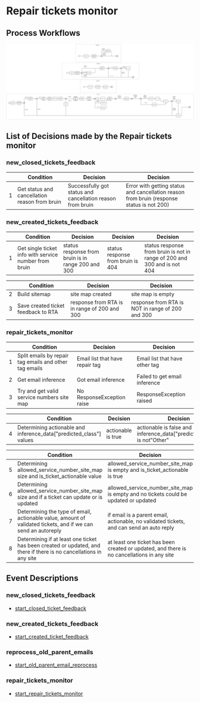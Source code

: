 # Repair tickets monitor

## Process Workflows
![[](../../images/20-repair-tickets-monitor.jpg)](../../images/20-repair-tickets-monitor.jpg)

## List of Decisions made by the Repair tickets monitor
### new_closed_tickets_feedback
|     | Condition                                     | Decision                                                    | Decision                                                                                   |
|-----|-----------------------------------------------|-------------------------------------------------------------|--------------------------------------------------------------------------------------------|
| 1   | Get status and cancellation reason from bruin | Successfully got status and cancellation reason from bruin  | Error with getting status and cancellation reason from bruin (response status is not 200)  |

### new_created_tickets_feedback

|     | Condition                                              | Decision                                           | Decision                          | Decision                                                                  |
|-----|--------------------------------------------------------|----------------------------------------------------|-----------------------------------|---------------------------------------------------------------------------|
| 1   | Get single ticket info with service number from bruin  | status response from bruin is in range 200 and 300 | status response from bruin is 404 | status response from bruin is not in range of 200 and 300 and is not 404  |

|     | Condition                                              | Decision                                             | Decision                                            |
|-----|--------------------------------------------------------|------------------------------------------------------|-----------------------------------------------------|
| 2   | Build sitemap                                          | site map created                                     | site map is empty                                   |
| 3   | Save created ticket feedback to RTA                    | response from RTA is in range of 200 and 300         | response from RTA is NOT in range of 200 and 300    |

### repair_tickets_monitor
|     | Condition                                              | Decision                        | Decision                       |
|-----|--------------------------------------------------------|---------------------------------|--------------------------------|
| 1   | Split emails by repair tag emails and other tag emails | Email list that have repair tag | Email list that have other tag |
| 2   | Get email inference                                    | Got email inference             | Failed to get email inference  |
| 3   | Try and get valid service numbers site map             | No ResponseException raise      | ResponseException raised       |

|     | Condition                                                           | Decision            | Decision                                                                 | Decision                                                             |
|-----|---------------------------------------------------------------------|---------------------|--------------------------------------------------------------------------|----------------------------------------------------------------------|
| 4   | Determining actionable and inference_data["predicted_class"] values | actionable is true  | actionable is false and inference_data["predicted_class"] is not"Other"  | actionable is false and inference_data["predicted_class"] is "Other" |

|     | Condition                                                                                                           | Decision                                                                                    | Decision                                                                             |
|-----|---------------------------------------------------------------------------------------------------------------------|---------------------------------------------------------------------------------------------|--------------------------------------------------------------------------------------|
| 5   | Determining allowed_service_number_site_map size and is_ticket_actionable value                                     | allowed_service_number_site_map is empty and is_ticket_actionable is true                   | allowed_service_number_site_map is not empty or is_ticket_actionable is false        |
| 6   | Determining allowed_service_number_site_map size and if a ticket can update or is updated                           | allowed_service_number_site_map is empty and no tickets could be updated or updated         | allowed_service_number_site_map is not empty or  tickets could be updated or updated |
| 7   | Determining the type of email, actionable value, amount of validated tickets, and if we can send an autoreply       | if email is a parent email, actionable, no validated tickets, and can send an auto reply    | if email is a reply email                                                            |
| 8   | Determining if at least one ticket has been created or updated, and there if there is no cancellations in any site  | at least one ticket has been created or updated, and there is no cancellations in any site  | No ticket has been created or updated, or there is a cancellations in any site       |

## Event Descriptions
### new_closed_tickets_feedback
* [start_closed_ticket_feedback](../services/repair-tickets-monitor/actions/new_closed_tickets_feedback/start_closed_ticket_feedback.md)

### new_created_tickets_feedback
* [start_created_ticket_feedback](../services/repair-tickets-monitor/actions/new_created_tickets_feedback/start_created_ticket_feedback.md)

### reprocess_old_parent_emails
* [start_old_parent_email_reprocess](../services/repair-tickets-monitor/actions/reprocess_old_parent_emails/start_old_parent_email_reprocess.md)

### repair_tickets_monitor
* [start_repair_tickets_monitor](../services/repair-tickets-monitor/actions/repair_tickets_monitor/start_repair_tickets_monitor.md)